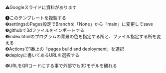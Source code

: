 ⚠Googleスライドに資料があります  
  
❶このテンプレートを複製する  
❷settingsのPages設定でBranchを「None」から「main」に変更してsave  
❸githubで3dファイルをインポートする  
❷index.htmlのプログラムの背景の色を指定する所と、ファイル指定する所を変える  
❹Actionsで1番上の「pages build and deployment」を選択  
❺deployに書いてあるURLを選択する  
  
❻URLをQRコードにする事で外部でも3Dモデルを観れる  
